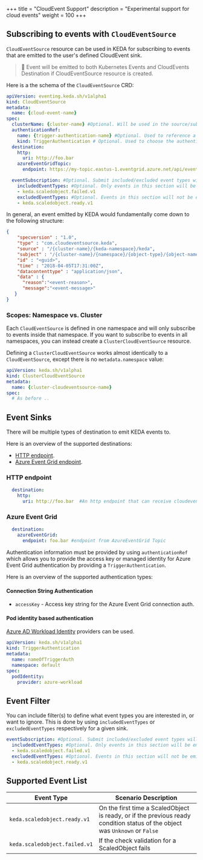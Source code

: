 +++
title = "CloudEvent Support"
description = "Experimental support for cloud events"
weight = 100
+++

## Subscribing to events with `CloudEventSource`
`CloudEventSource` resource can be used in KEDA for subscribing to events that are emitted to the user's defined CloudEvent sink.

> 📝 Event will be emitted to both Kubernetes Events and CloudEvents Destination if CloudEventSource resource is created.

Here is a the schema of the `CloudEventSource` CRD:

```yaml
apiVersion: eventing.keda.sh/v1alpha1
kind: CloudEventSource
metadata:
  name: {cloud-event-name}
spec:
  clusterName: {cluster-name} #Optional. Will be used in the source/subject to specify where the event comes from. The default value is 'kubernetes-default' and it can also be set during the installation of KEDA with --k8sClusterName. This one will overwrite others if set.
  authenticationRef: 
    name: {trigger-authentication-name} #Optional. Used to reference a `TriggerAuthentication` for authentication. 
    kind: TriggerAuthentication # Optional. Used to choose the authentication scopes. https://keda.sh/docs/latest/concepts/authentication/#authentication-scopes-namespace-vs-cluster
  destination:
    http:
      uri: http://foo.bar
    azureEventGridTopic:
      endpoint: https://my-topic.eastus-1.eventgrid.azure.net/api/events

  eventSubscription: #Optional. Submit included/excluded event types will filter events when emitting events. 
    includedEventTypes: #Optional. Only events in this section will be emitted.
    - keda.scaledobject.failed.v1
    excludedEventTypes: #Optional. Events in this section will not be emitted.       
    - keda.scaledobject.ready.v1
```

In general, an event emitted by KEDA would fundamentally come down to the following structure:
```json
{
    "specversion" : "1.0",
    "type" : "com.cloudeventsource.keda",
    "source" : "/{cluster-name}/{keda-namespace}/keda",
    "subject" : "/{cluster-name}/{namespace}/{object-type}/{object-name}",
    "id" : "<guid>",
    "time" : "2018-04-05T17:31:00Z",
    "datacontenttype" : "application/json",
    "data" : {
      "reason":"<event-reason>",
      "message":"<event-message>"
   }
}
```
### Scopes: Namespace vs. Cluster

Each `CloudEventSource` is defined in one namespace and will only subscribe to events inside that namespace. If you want to subscribe to events in all namespaces, you can instead create a `ClusterCloudEventSource` resource.

Defining a `ClusterCloudEventSource` works almost identically to a `CloudEventSource`, except there is no `metadata.namespace` value:

```yaml
apiVersion: keda.sh/v1alpha1
kind: ClusterCloudEventSource
metadata:
  name: {cluster-cloudeventsource-name}
spec:
  # As before ..
```
  
## Event Sinks

There will be multiple types of destination to emit KEDA events to.

Here is an overview of the supported destinations:

- [HTTP endpoint](#http-endpoint).
- [Azure Event Grid endpoint](#azure-event-grid).

### HTTP endpoint
```yaml
  destination:
    http:
      uri: http://foo.bar  #An http endpoint that can receive cloudevent
```

### Azure Event Grid

```yaml
  destination:
    azureEventGrid:
      endpoint: foo.bar #endpoint from AzureEventGrid Topic
```

Authentication information must be provided by using `authenticationRef` which allows you to provide the access key or managed identity for Azure Event Grid authentication by providing a `TriggerAuthentication`.

Here is an overview of the supported authentication types:

#### Connection String Authentication

- `accessKey` - Access key string for the Azure Event Grid connection auth.

#### Pod identity based authentication
[Azure AD Workload Identity](https://azure.github.io/azure-workload-identity/docs/) providers can be used.

```yaml
apiVersion: keda.sh/v1alpha1
kind: TriggerAuthentication
metadata:
  name: nameOfTriggerAuth
  namespace: default
spec:
  podIdentity:
    provider: azure-workload
```

## Event Filter

You can include filter(s) to define what event types you are interested in, or want to ignore. This is done by using `includedEventTypes` or `excludedEventTypes` respectively for a given sink.

```yaml
eventSubscription: #Optional. Submit included/excluded event types will filter events when emitting events. 
  includedEventTypes: #Optional. Only events in this section will be emitted.
  - keda.scaledobject.failed.v1
  excludedEventTypes: #Optional. Events in this section will not be emitted.       
  - keda.scaledobject.ready.v1
```

## Supported Event List
| Event Type                    | Scenario Description                                                                                                        | 
|-------------------------------|-----------------------------------------------------------------------------------------------------------------------------| 
| `keda.scaledobject.ready.v1`  | On the first time a ScaledObject is ready, or if the previous ready condition status of the object was `Unknown` or `False` |  
| `keda.scaledobject.failed.v1` | If the check validation for a ScaledObject fails                                                                            |      
